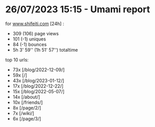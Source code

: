 # 26/07/2023 15:15 - Umami report
for www.shifeiti.com [24h] :

 - 309 (106) page views
 - 101 (-1) uniques
 - 84 (-1) bounces
 - 5h 3' 59'' (1h 51' 57'') totaltime


top 10 urls:
 - 73x [/blog/2022-12-09/]
 - 59x [/]
 - 43x [/blog/2023-01-12/]
 - 17x [/blog/2022-12-22/]
 - 15x [/blog/2022-05-07/]
 - 14x [/about/]
 - 10x [/friends/]
 - 8x [/page/2/]
 - 7x [/wiki/]
 - 6x [/page/3/]


